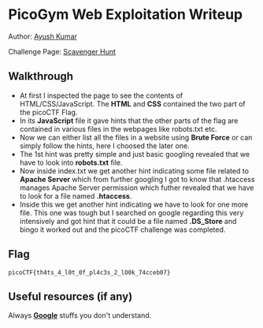 # PicoGym Web Exploitation Writeup

Author: [Ayush Kumar](https://github.com/Thisisakr47)

Challenge Page: [Scavenger Hunt](http://mercury.picoctf.net:21939/)

## Walkthrough
- At first I inspected the page to see the contents of HTML/CSS/JavaScript. The **HTML** and **CSS** contained the two part of the picoCTF Flag.
- In its **JavaScript** file it gave hints that the other parts of the flag are contained in various files in the webpages like robots.txt etc.
- Now we can either list all the files in a website using **Brute Force** or can simply follow the hints, here I choosed the later one.
- The 1st hint was pretty simple and just basic googling revealed that we have to look into **robots.txt** file.
- Now inside index.txt we get another hint indicating some file related to **Apache Server** which from further googling I got to know that .htaccess manages Apache Server permission which futher revealed that we have to look for a file named **.htaccess**.
- Inside this we get another hint indicating we have to look for one more file. This one was tough but I searched on google regarding this very intensively and got hint that it could be a file named **.DS_Store** and bingo it worked out and the picoCTF challenge was completed.

## Flag
`picoCTF{th4ts_4_l0t_0f_pl4c3s_2_lO0k_74cceb07}`

## Useful resources (if any)
 
Always **[Google](https://www.google.com/)** stuffs you don't understand.
